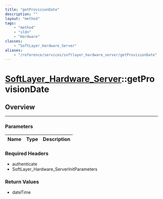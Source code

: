 ```yaml
---
title: "getProvisionDate"
description: ""
layout: "method"
tags:
    - "method"
    - "sldn"
    - "Hardware"
classes:
    - "SoftLayer_Hardware_Server"
aliases:
    - "/reference/services/softlayer_hardware_server/getProvisionDate"
---
```

# [SoftLayer_Hardware_Server](/reference/services/SoftLayer_Hardware_Server)::getProvisionDate




## Overview 


-----

### Parameters 
|Name | Type | Description |
| --- | --- | --- |


### Required Headers
* authenticate
* SoftLayer_Hardware_ServerInitParameters


### Return Values
* dateTime





